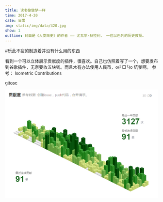 ```yaml
---
title: 读书像做梦一样
time: 2017-4-20
cate: 日常
img: static/img/data/420.jpg
show: 1
outline: 封面是《人类简史》的作者 —— 尤瓦尔·赫拉利， 一位以色列的历史教授。
---
```


#乐此不疲的制造着并没有什么用的东西

看到一个可以立体展示贡献度的插件，很喜欢。自己也仿照着写了一个，想要发布到谷歌插件，无奈要收五块钱。而且木有办法使用人民币，o(╯□╰)o 坑爹啊。
参考： Isometric Contributions

[gitosc](http://git.oschina.net/cicime/Chrome_extend)

![预览图](static/img/data/gx.png)
